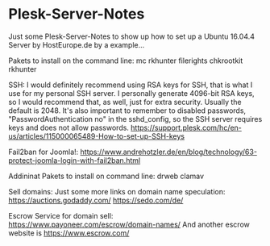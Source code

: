 # Plesk-Server-Notes
Just some Plesk-Server-Notes to show up how to set up a Ubuntu 16.04.4 Server by HostEurope.de by a example...


Pakets to install on the command line:
mc
rkhunter filerights
chkrootkit
rkhunter


SSH:
I would definitely recommend using RSA keys for SSH, that is what I use for my personal SSH server. I personally generate 4096-bit RSA keys, so I would recommend that, as well, just for extra security. Usually the default is 2048. It's also important to remember to disabled passwords, 
"PasswordAuthentication no" in the sshd_config, so the SSH server requires keys and does not allow passwords.
https://support.plesk.com/hc/en-us/articles/115000065489-How-to-set-up-SSH-keys


Fail2ban for Joomla!:
https://www.andrehotzler.de/en/blog/technology/63-protect-joomla-login-with-fail2ban.html


Addininat Pakets to install on command line:
drweb
clamav


Sell domains:
Just some more links on domain name speculation:
https://auctions.godaddy.com/
https://sedo.com/de/


Escrow Service for domain sell:
https://www.payoneer.com/escrow/domain-names/
And another escrow website is https://www.escrow.com/
